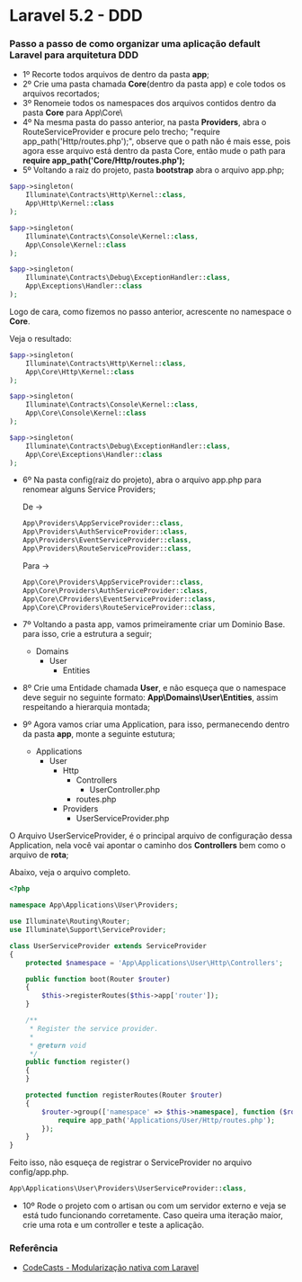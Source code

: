 # Laravel 5.2 - DDD

### Passo a passo de como organizar uma aplicação default Laravel para arquitetura DDD

 * 1º Recorte todos arquivos de dentro da pasta **app**;
 * 2º Crie uma pasta chamada **Core**(dentro da pasta app) e cole todos os arquivos recortados;
 * 3º Renomeie todos os namespaces dos arquivos contidos dentro da pasta **Core** para App\Core\
 * 4º Na mesma pasta do passo anterior, na pasta **Providers**, abra o RouteServiceProvider e procure pelo trecho;
  "require app_path('Http/routes.php');", observe que o path não é mais esse, pois agora esse arquivo está dentro da pasta Core,
  então mude o path para **require app_path('Core/Http/routes.php');**
 * 5º Voltando a raiz do projeto, pasta **bootstrap** abra o arquivo app.php;

 ```php
 $app->singleton(
     Illuminate\Contracts\Http\Kernel::class,
     App\Http\Kernel::class
 );

 $app->singleton(
     Illuminate\Contracts\Console\Kernel::class,
     App\Console\Kernel::class
 );

 $app->singleton(
     Illuminate\Contracts\Debug\ExceptionHandler::class,
     App\Exceptions\Handler::class
 );
 ```
 Logo de cara, como fizemos no passo anterior, acrescente no namespace o **Core**.

 Veja o resultado:
  ```php
  $app->singleton(
      Illuminate\Contracts\Http\Kernel::class,
      App\Core\Http\Kernel::class
  );

  $app->singleton(
      Illuminate\Contracts\Console\Kernel::class,
      App\Core\Console\Kernel::class
  );

  $app->singleton(
      Illuminate\Contracts\Debug\ExceptionHandler::class,
      App\Core\Exceptions\Handler::class
  );
  ```

* 6º Na pasta config(raiz do projeto), abra o arquivo app.php para renomear alguns Service Providers;

  De ->
  ```php
  App\Providers\AppServiceProvider::class,
  App\Providers\AuthServiceProvider::class,
  App\Providers\EventServiceProvider::class,
  App\Providers\RouteServiceProvider::class,
  ```

  Para ->
  ```php
  App\Core\Providers\AppServiceProvider::class,
  App\Core\Providers\AuthServiceProvider::class,
  App\Core\CProviders\EventServiceProvider::class,
  App\Core\CProviders\RouteServiceProvider::class,
  ```
* 7º Voltando a pasta app, vamos primeiramente criar um Dominio Base. para isso, crie a estrutura a seguir;
    * Domains
       * User
          * Entities

* 8º Crie uma Entidade chamada **User**, e não esqueça que o namespace deve seguir no seguinte formato: **App\Domains\User\Entities**, assim respeitando a hierarquia montada;
* 9º Agora vamos criar uma Application, para isso, permanecendo dentro da pasta **app**, monte a seguinte estutura;
    * Applications
      * User
          * Http
              * Controllers
                  * UserController.php
              * routes.php
          * Providers
              * UserServiceProvider.php


 O Arquivo UserServiceProvider, é o principal arquivo de configuração dessa Application, nela você vai apontar o caminho dos **Controllers** bem como o arquivo de **rota**;

 Abaixo, veja o arquivo completo.

 ```php
 <?php

 namespace App\Applications\User\Providers;

 use Illuminate\Routing\Router;
 use Illuminate\Support\ServiceProvider;

 class UserServiceProvider extends ServiceProvider
 {
     protected $namespace = 'App\Applications\User\Http\Controllers';

     public function boot(Router $router)
     {
         $this->registerRoutes($this->app['router']);
     }

     /**
      * Register the service provider.
      *
      * @return void
      */
     public function register()
     {
     }

     protected function registerRoutes(Router $router)
     {
         $router->group(['namespace' => $this->namespace], function ($router) {
             require app_path('Applications/User/Http/routes.php');
         });
     }
 }
 ```
 Feito isso, não esqueça de registrar o ServiceProvider no arquivo config/app.php.

```php
App\Applications\User\Providers\UserServiceProvider::class,
```
 * 10º Rode o projeto com o artisan ou com um servidor externo e veja se está tudo funcionando corretamente.
 Caso queira uma iteração maior, crie uma rota e um controller e teste a aplicação.

### Referência
 * [CodeCasts - Modularização nativa com Laravel](https://codecasts.com.br/lesson/modularizando-laravel-01-criando-nosso-core)
